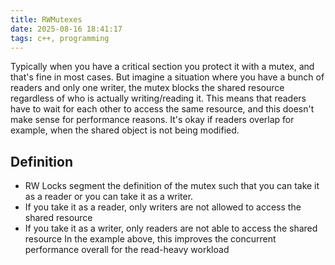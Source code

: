 ```yaml
---
title: RWMutexes
date: 2025-08-16 18:41:17
tags: c++, programming
---
```


Typically when you have a critical section you protect it with a mutex, and
that's fine in most cases. But imagine a situation where you have a bunch of
readers and only one writer, the mutex blocks the shared resource regardless of
who is actually writing/reading it. This means that readers have to wait for
each other to access the same resource, and this doesn't make sense for
performance reasons. It's okay if readers overlap for example, when the shared
object is not being modified.

## Definition
- RW Locks segment the definition of the mutex such that you can take it as a
  reader or you can take it as a writer.
- If you take it as a reader, only writers are not allowed to access the shared
  resource
- If you take it as a writer, only readers are not able to access the shared
  resource
In the example above, this improves the concurrent performance overall for the
read-heavy workload


